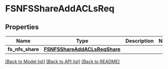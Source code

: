 # FSNFSShareAddACLsReq

## Properties
Name | Type | Description | Notes
------------ | ------------- | ------------- | -------------
**fs_nfs_share** | [**FSNFSShareAddACLsReqShare**](FSNFSShareAddACLsReqShare.md) |  | 

[[Back to Model list]](../README.md#documentation-for-models) [[Back to API list]](../README.md#documentation-for-api-endpoints) [[Back to README]](../README.md)


